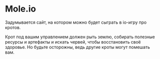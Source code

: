 # Mole.io

Задумывается сайт, на котором можно будет сыграть в io-игру про кротов. 

Крот под вашим управлением должен рыть землю, собирать полезные ресурсы и артефакты и искать червей, чтобы восстановить своё здоровье. Но будьте осторожны, ведь другие кроты могут помешать вам.
